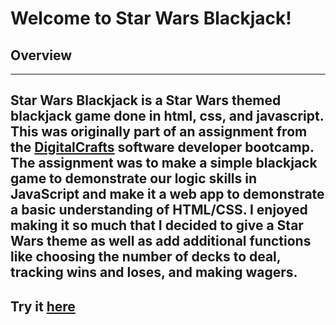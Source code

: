 # Welcome to Star Wars Blackjack!

## Overview
---
Star Wars Blackjack is a Star Wars themed blackjack game done in html, css, and javascript. This was originally part of an assignment from the [DigitalCrafts](https://www.digitalcrafts.com/) software developer bootcamp. The assignment was to make a simple blackjack game to demonstrate our logic skills in JavaScript and make it a web app to demonstrate a basic understanding of HTML/CSS.  I enjoyed making it so much that I decided to give a Star Wars theme as well as add additional functions like choosing the number of decks to deal, tracking wins and loses, and making wagers.
---
## Try it [here](https://jasonian5000.github.io/star-wars-blackjack/)
